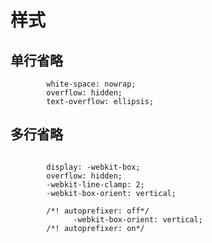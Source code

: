 # 样式

## 单行省略

```
        white-space: nowrap;
        overflow: hidden;
        text-overflow: ellipsis; 	
```

## 多行省略

        

```        	

        display: -webkit-box;
        overflow: hidden;
        -webkit-line-clamp: 2;
        -webkit-box-orient: vertical; 

        /*! autoprefixer: off*/
              -webkit-box-orient: vertical;
        /*! autoprefixer: on*/

```
